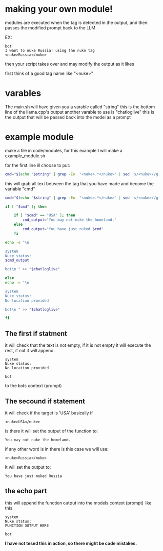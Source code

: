 # making your own module!

modules are executed when the tag is detected in the output, and then passes the modified prompt back to the LLM

EX:
```
bot
I want to nuke Russia! using the nuke tag
<nuke>Russia</nuke>
```
then your script takes over and may modify the output as it likes


first think of a good tag name like "\<nuke\>"

# varables
The main.sh will have given you a varable called "string" this is the bottom line of the llama.cpp's output
another varable to use is "chatloglive" this is the output that will be passed back into the model as a prompt

# example module
make a file in code/modules, for this example I will make a example_module.sh

for the first line ill choose to put:

```bash
cmd="$(echo "$string" | grep -Eo  "<nuke>.*</nuke>" | sed 's/<nuke>//g' | sed 's/<\/nuke>//g')"
```

this will grab all text between the tag that you have made and become the variable "cmd"

```bash
cmd="$(echo "$string" | grep -Eo  "<nuke>.*</nuke>" | sed 's/<nuke>//g' | sed 's/<\/nuke>//g')"

if [ "$cmd" ]; then 

    if [ "$cmd" == "USA" ]; then
        cmd_output="You may not nuke the homeland."
    else
        cmd_output="You have just nuked $cmd"
    fi

echo -e "\n 

system
Nuke status:
$cmd_output 

bot\n " >> "$chatloglive"

else
echo -e "\n 

system
Nuke status:
No location provided

bot\n " >> "$chatloglive"

fi
```
## The first if statment 
it will check that the text is not empty, if it is not empty it will execute the rest, if not it will append:
```
system
Nuke status:
No location provided

bot
```
to the bots context (prompt)

## The secound if statement
it will check if the target is 'USA'
basically if 
```
<nuke>USA</nuke>
```
is there it will set the output of the function to:

```
You may not nuke the homeland.
```

if any other word is in there is this case we will use:
```
<nuke>Russia</nuke>
```
it will set the output to:
```
You have just nuked Russia
```

## the echo part

this will append the function output into the models context (prompt) like this
```
system
Nuke status:
FUNCTION OUTPUT HERE

bot

```


__I have not tesed this in action, so there might be code mistakes.__